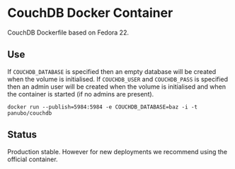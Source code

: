 # CouchDB Docker Container

CouchDB Dockerfile based on Fedora 22.

## Use

If `COUCHDB_DATABASE` is specified then an empty database will be created when the volume is initialised.
If `COUCHDB_USER` and `COUCHDB_PASS` is specified then an admin user will be created when the volume is initialised
and when the container is started (if no admins are present).

    docker run --publish=5984:5984 -e COUCHDB_DATABASE=baz -i -t panubo/couchdb

## Status

Production stable. However for new deployments we recommend using the official container.
